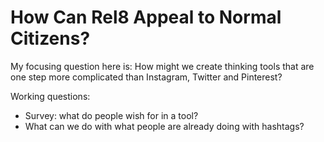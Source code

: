 # How Can Rel8 Appeal to Normal Citizens?
My focusing question here is: How might we create thinking tools that are one step more complicated than Instagram, Twitter and Pinterest? 

Working questions:

- Survey: what do people wish for in a tool?
- What can we do with what people are already doing with hashtags? 
